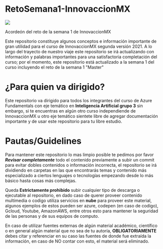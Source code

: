 # RetoSemana1-InnovaccionMX


<img align="center" src="https://www.uv.mx/secretariaacademica/files/2020/07/innovacion-virtual.png">

Acordeón del reto de la semana 1 de InnovaccionMX

Este repositorio constituye algunos conceptos e información importante de gran utilidad para el curso de InnovaccionMX segunda versión 2021. A lo largo del trayecto de nuestro viaje este repositorio se irá actualizando con información y palabras importantes para una satisfactoria completación del curso; por el momento, este repositorio está actualizado a la semana 1 del curso incluyendo el reto de la semana 1 "Master"

<h1>¿Para quien va dirigido? </h1>

Este repositorio va dirigido para todos los integrantes del curso de Azure Fundamentals con eje temático en **Inteligencia Artificial grupo 3** sin embargo, si te encuentras en algún otro curso independiende de InnovaccionMX u otro eje temático sientete libre de agregar documentación importante y de usar este repositorio para tu libre estudio.

<h1>Pautas/Guidelines</h1>

Para mantener este repositorio lo mas limpio posible te pedimos por favor _**Revisar completamente**_ todo el contenido previamente a subir un commit para evitar dobles contenidos o información incorrecta, el repositorio se irá dividiendo en carpetas en las que encontrarás temas y contenido más especializado a ciertos lenguajes o tecnologías empezando desde lo más básico hasta cosas más complejas. 

Queda **Estrictamente prohibido** subir cualquier tipo de descarga o ejecutable al repositorio, en dado caso de querer proveer contenido multimedia o codigo utiliza servicios en **nube** para proveer este material, algunos ejemplos de estos pueden ser azure, codepen (en caso de codigo), Gcloud, Youtube, AmazonAWS, entre otros esto para mantener la seguridad de las personas y de sus equipos de computo. 

En caso de utilizar fuentes externas de algún material académico, científico o en general algún material que no sea de tu autoría, **OBLIGATORIAMENTE** debes citar y referenciar en su caso las fuentes de donde fue extraída la información, en caso de NO contar con esto, el material será eliminado.
